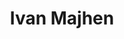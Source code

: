 ---
SICRIS: 15295
draft: false
fixName: ivan_majhen
lab: Laboratorij za računalniške komunikacije
labPos: Član laboratorija
location: null
mailInfo: ivan.majhen@fri.uni-lj.si
officeHours: null
profName: Ivan Majhen
profTitle: Tehniški sodelavec
telephoneInfo: null
title: Ivan Majhen
---